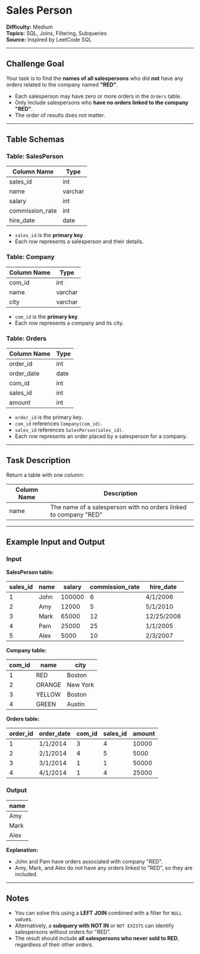 # Sales Person

**Difficulty:** Medium  
**Topics:** SQL, Joins, Filtering, Subqueries  
**Source:** Inspired by LeetCode SQL  

---

## Challenge Goal

Your task is to find the **names of all salespersons** who did **not** have any orders related to the company named **"RED"**.

- Each salesperson may have zero or more orders in the `Orders` table.  
- Only include salespersons who **have no orders linked to the company "RED"**.  
- The order of results does not matter.

---

## Table Schemas

### Table: SalesPerson

| Column Name     | Type    |
|-----------------|---------|
| sales_id        | int     |
| name            | varchar |
| salary          | int     |
| commission_rate | int     |
| hire_date       | date    |

- `sales_id` is the **primary key**.  
- Each row represents a salesperson and their details.

### Table: Company

| Column Name | Type    |
|-------------|---------|
| com_id      | int     |
| name        | varchar |
| city        | varchar |

- `com_id` is the **primary key**.  
- Each row represents a company and its city.

### Table: Orders

| Column Name | Type |
|-------------|------|
| order_id    | int  |
| order_date  | date |
| com_id      | int  |
| sales_id    | int  |
| amount      | int  |

- `order_id` is the primary key.  
- `com_id` references `Company(com_id)`.  
- `sales_id` references `SalesPerson(sales_id)`.  
- Each row represents an order placed by a salesperson for a company.

---

## Task Description

Return a table with one column:

| Column Name | Description |
|-------------|-------------|
| name        | The name of a salesperson with no orders linked to company "RED" |

---

## Example Input and Output

### Input

**SalesPerson table:**

| sales_id | name | salary | commission_rate | hire_date  |
|----------|------|--------|-----------------|------------|
| 1        | John | 100000 | 6               | 4/1/2006   |
| 2        | Amy  | 12000  | 5               | 5/1/2010   |
| 3        | Mark | 65000  | 12              | 12/25/2008 |
| 4        | Pam  | 25000  | 25              | 1/1/2005   |
| 5        | Alex | 5000   | 10              | 2/3/2007   |

**Company table:**

| com_id | name   | city     |
|--------|--------|----------|
| 1      | RED    | Boston   |
| 2      | ORANGE | New York |
| 3      | YELLOW | Boston   |
| 4      | GREEN  | Austin   |

**Orders table:**

| order_id | order_date | com_id | sales_id | amount |
|----------|------------|--------|----------|--------|
| 1        | 1/1/2014   | 3      | 4        | 10000  |
| 2        | 2/1/2014   | 4      | 5        | 5000   |
| 3        | 3/1/2014   | 1      | 1        | 50000  |
| 4        | 4/1/2014   | 1      | 4        | 25000  |

### Output

| name |
|------|
| Amy  |
| Mark |
| Alex |

**Explanation:**  
- John and Pam have orders associated with company "RED".  
- Amy, Mark, and Alex do not have any orders linked to "RED", so they are included.

---

## Notes

- You can solve this using a **LEFT JOIN** combined with a filter for `NULL` values.  
- Alternatively, a **subquery with NOT IN** or `NOT EXISTS` can identify salespersons without orders for "RED".  
- The result should include **all salespersons who never sold to RED**, regardless of their other orders.
